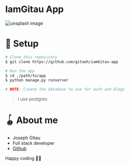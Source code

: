 # IamGitau App
![unsplash image](https://images.unsplash.com/photo-1615224299941-04a854c101d4?ixid=MXwxMjA3fDB8MHxwaG90by1wYWdlfHx8fGVufDB8fHw%3D&ixlib=rb-1.2.1&auto=format&fit=crop&w=1050&q=80)

# 🚧 Setup

```bash
# Clone this repository
$ git clone https://github.com/gitaoh/iamGitau-app

# Run the app
$ cd ./path/to/app
$ python manage.py runserver

# NOTE: Create the database to use for auth and blogs
```
> I use postgres

# 🪀 About me

- Joseph Gitau
- Full stack developer
- [Github](https://github.com/IAmGitau)

Happy coding 🎉🙌
